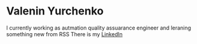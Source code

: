 # Valenin Yurchenko

I currently working as autmation quality assuarance engineer and leraning something new from RSS
There is my [LinkedIn](https://www.linkedin.com/in/valentin-yurchenko-215754259/)
